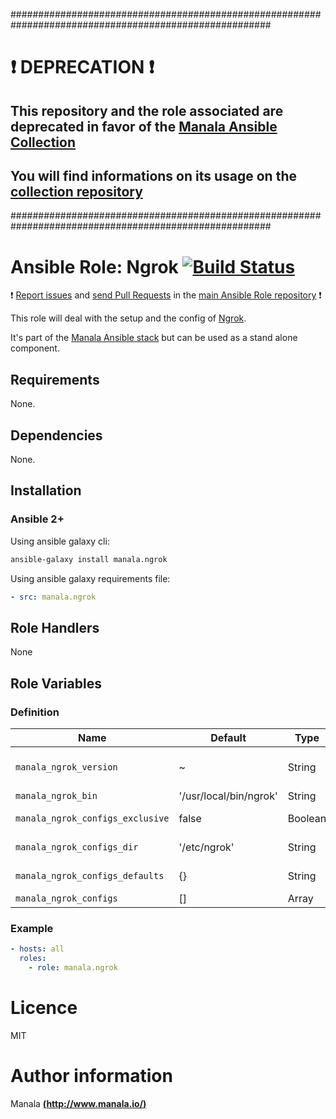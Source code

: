 #######################################################################################################

# :exclamation: DEPRECATION :exclamation:

## This repository and the role associated are deprecated in favor of the [Manala Ansible Collection](https://galaxy.ansible.com/manala/roles)

## You will find informations on its usage on the [collection repository](https://github.com/manala/ansible-roles)

#######################################################################################################

# Ansible Role: Ngrok [![Build Status](https://travis-ci.org/manala/ansible-role-ngrok.svg?branch=master)](https://travis-ci.org/manala/ansible-role-ngrok)

:exclamation: [Report issues](https://github.com/manala/ansible-roles/issues) and [send Pull Requests](https://github.com/manala/ansible-roles/pulls) in the [main Ansible Role repository](https://github.com/manala/ansible-roles) :exclamation:

This role will deal with the setup and the config of [Ngrok](https://ngrok.com/).

It's part of the [Manala Ansible stack](http://www.manala.io) but can be used as a stand alone component.

## Requirements

None.

## Dependencies

None.

## Installation

### Ansible 2+

Using ansible galaxy cli:

```bash
ansible-galaxy install manala.ngrok
```

Using ansible galaxy requirements file:

```yaml
- src: manala.ngrok
```

## Role Handlers

None

## Role Variables

### Definition

| Name                             | Default                | Type    | Description                            |
| -------------------------------- | ---------------------- | ------- | -------------------------------------- |
| `manala_ngrok_version`           | ~                      | String  | Version to install, latest by default  |
| `manala_ngrok_bin`               | '/usr/local/bin/ngrok' | String  | Binary                                 |
| `manala_ngrok_configs_exclusive` | false                  | Boolean | Configurations exclusivity             |
| `manala_ngrok_configs_dir`       | '/etc/ngrok'           | String  | Configurations directory path          |
| `manala_ngrok_configs_defaults`  | {}                     | String  | Configurations defaults                |
| `manala_ngrok_configs`           | []                     | Array   | Configurations                         |

### Example

```yaml
- hosts: all
  roles:
    - role: manala.ngrok
```

# Licence

MIT

# Author information

Manala [**(http://www.manala.io/)**](http://www.manala.io)

